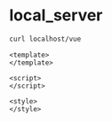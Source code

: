 # local_server

``` bash
curl localhost/vue
```

```
<template> 
</template> 

<script> 
</script> 

<style> 
</style> 
```